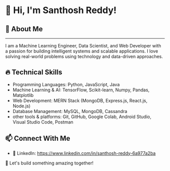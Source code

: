 # 👋 Hi, I'm Santhosh Reddy!

## 🚀 About Me
---
I am a Machine Learning Engineer, Data Scientist, and Web Developer with a passion for building intelligent systems and scalable applications. I love solving real-world problems using technology and data-driven approaches.

## 🔥 Technical Skills
 - Programming Languages: Python, JavaScript, Java
 - Machine Learning & AI: TensorFlow, Scikit-learn, Numpy, Pandas, Matplotlib
 - Web Development: MERN Stack (MongoDB, Express.js, React.js, Node.js)
 - Database Management: MySQL, MongoDB, Cassandra
 - other tools & platforms: Git, GitHub, Google Colab, Android Studio, Visual Studio Code, Postman

## 📫 Connect With Me
 - 🔗 LinkedIn: https://www.linkedin.com/in/santhosh-reddy-6a977a2ba
   
🚀 Let's build something amazing together!

